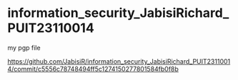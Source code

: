 # information_security_JabisiRichard_PUIT23110014 
my pgp file

https://github.com/JabisiR/information_security_JabisiRichard_PUIT23110014/commit/c5556c78748494ff5c1274150277801584fb0f8b

